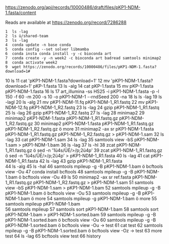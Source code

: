 

https://zenodo.org/api/records/10000486/draft/files/pKP1-NDM-1.fasta/content


Reads are available at https://zenodo.org/record/7286288

    1  ls -lag 
    2  ls ü/shared-team
    3  ls -lag 
    4  conda update -n base conda
    5  conda config --set solver libmamba
    6  conda insta conda install -y -c bioconda art
    7  conda create -y -n week2 -c bioconda art badread samtools minimap2 
    8  conda activate week2  
    9  wget https://zenodo.org/records/10000486/files/pKP1-NDM-1.fasta?download=1#
   10  ls
   11  cat 'pKP1-NDM-1.fasta?download=1' 
   12  mv 'pKP1-NDM-1.fasta?download=1'  pKP-1.fasta 
   13  ls -alg 
   14  cat pKP-1.fasta 
   15  mv  pKP-1.fasta  pKP1-NDM-1.fasta
   16  ls
   17  art_illumina -ss HS25 -i pKP1-NDM-1.fasta  -p -l 150 -f 60  -m 200 -s 10 -o pKP1-NDM-1 --rndSeed 200 -na 
   18  ls ls -lag 
   19  ls -lagl 
   20  ls -alg 
   21  mv pKP1-NDM-11.fq  pKP1-NDM-1_R1.fastq 
   22  mv pKP1-NDM-12.fq  pKP1-NDM-1_R2.fastq 
   23  ls -lag 
   24  gzip pKP1-NDM-1_R1.fastq 
   25  ls -lag 
   26  gzip pKP1-NDM-1_R2.fastq 
   27  ls -lag 
   28  minimap2 
   29  minimap2  pKP1-NDM-1.fasta  pKP1-NDM-1_R1.fastq.gz  pKP1-NDM-1_R2.fastq.gz 
   30  minimap2  pKP1-NDM-1.fasta  pKP1-NDM-1_R1.fastq.gz  pKP1-NDM-1_R2.fastq.gz  ö more 
   31  minimap2 -ax sr  pKP1-NDM-1.fasta  pKP1-NDM-1_R1.fastq.gz  pKP1-NDM-1_R2.fastq.gz > pKP1-NDM-1.sam 
   32  ls -lag 
   33  cat pKP1-NDM-1.sam 
   34  ls -lag 
   35  samtools view -bS pKP1-NDM-1.sam  > pKP1-NDM-1.bam 
   36  ls -lag 
   37  ls -hl
   38  zcat pKP1-NDM-1_R1.fastq.gz ö sed -n '1ü4s/ÜÉ/>/p;2ü4p' 
   39  zcat pKP1-NDM-1_R1.fastq.gz ö sed -n '1ü4s/ÜÉ/>/p;2ü4p'  > pKP1-NDM-1_R1.fasta 
   40  ls -lag 
   41  cat pKP1-NDM-1_R1.fasta 
   42  ls -lag 
   43  gzip pKP1-NDM-1_R1.fasta  
   44  ls -alg 
   45  ls -hal 
   46  samtools mpileup -g -B pKP1-NDM-1.bam  ö bcftools view -Ou 
   47  conda install bcftools 
   48  samtools mpileup -g -B pKP1-NDM-1.bam  ö bcftools view -Ou 
   49  ls 
   50  minimap2 -ax sr  ref.fasta  pKP1-NDM-1_R1.fastq.gz  pKP1-NDM-1_R2.fastq.gz > pKP1-NDM-1.sam 
   51  samtools view -bS pKP1-NDM-1.sam  > pKP1-NDM-1.bam 
   52  samtools mpileup -g -B pKP1-NDM-1.bam  ö bcftools view -Ou 
   53  samtools mpileup -g -B pKP1-NDM-1.bam  ö more 
   54  samtools mpileup -g  pKP1-NDM-1.bam  ö more
   55  samtools mpileup   pKP1-NDM-1.bam  
   56  samtools mpileup 
   57  samtools sort pKP1-NDM-1.bam 
   58  samtools sort pKP1-NDM-1.bam  > pKP1-NDM-1.sorted.bam 
   59  samtools mpileup -g -B pKP1-NDM-1.sorted.bam ö bcftools view -Ou 
   60  samtools mpileup -g -B pKP1-NDM-1.sorted.bam ö bcftools view -Ou -> test 
   61  cat test 
   62  samtools mpileup -g -B pKP1-NDM-1.sorted.bam ö bcftools view -Oz  -> test 
   63  more test 
   64  ls -lag 
   65  bcftools view test 
   66  history 
